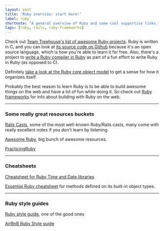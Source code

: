 ```yaml
---
layout: post
title: "Ruby overview: start here!"
label: ruby
shortnote: "A general overview of Ruby and some cool supportive links."
tags: [ruby, rails, ruby-frameworks]
---
```


Check out [Team Treehouse's list of awesome Ruby projects](http://blog.teamtreehouse.com/coolest-ruby-projects-ever  ). Ruby is written in C, and you can look at [its source code on Github](https://github.com/ruby/ruby/  ) because it's an open source language, which is how you're able to learn it for free. Also, there's a project to
[write a Ruby compiler in Ruby]( http://hokstad.com/compiler) as part of a fun effort to write Ruby in Ruby (as opposed to C).

Definitely [take a look at the Ruby core object model](https://www.gliffy.com/go/publish/5152080) to get a sense for how it organizes itself.

Probably the best reason to learn Ruby is to be able to build awesome things on the web and have a lot of fun while doing it. So check out [Ruby frameworks](/stack-for-yourself/tag/ruby-frameworks/) for info about building with
Ruby on the web.

<hr>

### Some really great resources buckets
[Rails Casts](http://www.grok-interactive.com/podcast/ ), some of the most well-known Ruby/Rails casts, many come with really excellent notes if you don't learn by listening.  

[Awesome Ruby](http://awesome-ruby.com/?utm_source=rubyweekly&utm_medium=email  ), big bunch of awesome resources.  

[PracticingRuby](https://www.practicingruby.com/)

<hr>

### Cheatsheets
[Cheatsheet for Ruby Time and Date libraries](http://idiosyncratic-ruby.com/57-what-the-time.html)

[Essential Ruby cheatsheet](http://overapi.com/ruby) for methods defined on its built-in object types.

<hr>

### Ruby style guides
[Ruby style guide](https://github.com/bbatsov/ruby-style-guide), one of the good ones  

[AirBnB Ruby Style guide](https://github.com/airbnb/ruby)  
